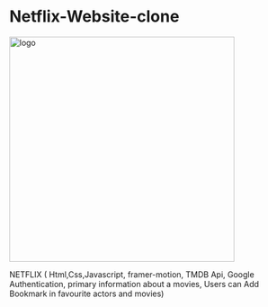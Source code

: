# Netflix-Website-clone
<img src="https://user-images.githubusercontent.com/99184393/211183762-03b6e9b4-9fcd-4874-a0e4-20cf00537c06.gif" alt="logo" width="400" height="auto" />
  <p>
NETFLIX ( Html,Css,Javascript, framer-motion, TMDB Api, Google Authentication, primary information about a movies, Users can Add Bookmark in favourite actors and movies)
  </p>
